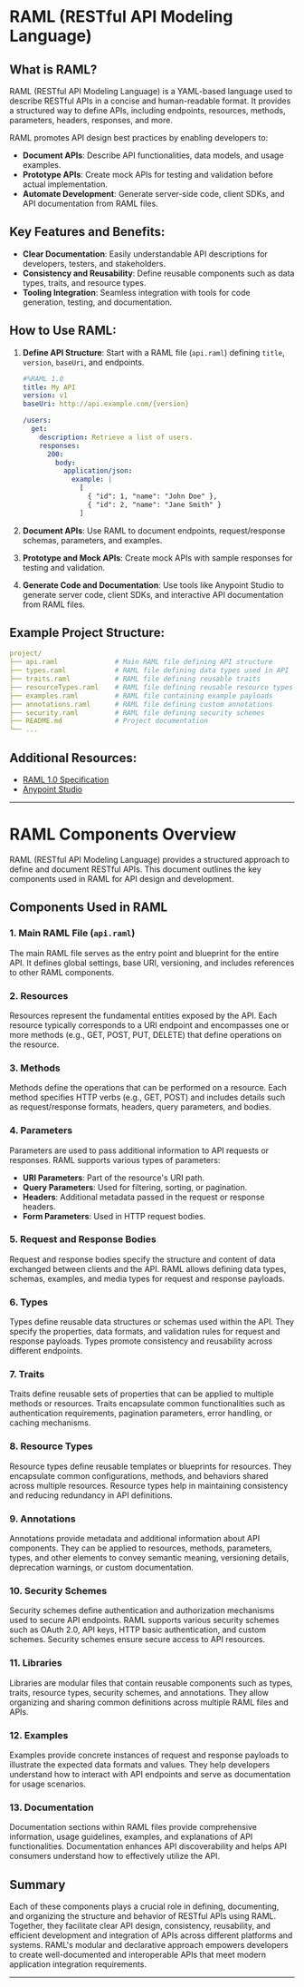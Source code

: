 # RAML (RESTful API Modeling Language)

## What is RAML?

RAML (RESTful API Modeling Language) is a YAML-based language used to describe RESTful APIs in a concise and human-readable format. It provides a structured way to define APIs, including endpoints, resources, methods, parameters, headers, responses, and more.

RAML promotes API design best practices by enabling developers to:

- **Document APIs**: Describe API functionalities, data models, and usage examples.
- **Prototype APIs**: Create mock APIs for testing and validation before actual implementation.
- **Automate Development**: Generate server-side code, client SDKs, and API documentation from RAML files.

## Key Features and Benefits:

- **Clear Documentation**: Easily understandable API descriptions for developers, testers, and stakeholders.
- **Consistency and Reusability**: Define reusable components such as data types, traits, and resource types.
- **Tooling Integration**: Seamless integration with tools for code generation, testing, and documentation.

## How to Use RAML:

1. **Define API Structure**: Start with a RAML file (`api.raml`) defining `title`, `version`, `baseUri`, and endpoints.

   ```yaml
   #%RAML 1.0
   title: My API
   version: v1
   baseUri: http://api.example.com/{version}
   
   /users:
     get:
       description: Retrieve a list of users.
       responses:
         200:
           body:
             application/json:
               example: |
                 [
                   { "id": 1, "name": "John Doe" },
                   { "id": 2, "name": "Jane Smith" }
                 ]
   ```

2. **Document APIs**: Use RAML to document endpoints, request/response schemas, parameters, and examples.

3. **Prototype and Mock APIs**: Create mock APIs with sample responses for testing and validation.

4. **Generate Code and Documentation**: Use tools like Anypoint Studio to generate server code, client SDKs, and interactive API documentation from RAML files.

## Example Project Structure:

```yaml
project/
├── api.raml              # Main RAML file defining API structure
├── types.raml            # RAML file defining data types used in API
├── traits.raml           # RAML file defining reusable traits
├── resourceTypes.raml    # RAML file defining reusable resource types
├── examples.raml         # RAML file containing example payloads
├── annotations.raml      # RAML file defining custom annotations
├── security.raml         # RAML file defining security schemes
├── README.md             # Project documentation
└── ...
```

## Additional Resources:

- [RAML 1.0 Specification](https://raml.org/spec.html)
- [Anypoint Studio](https://www.mulesoft.com/platform/studio)


---

# RAML Components Overview

RAML (RESTful API Modeling Language) provides a structured approach to define and document RESTful APIs. This document outlines the key components used in RAML for API design and development.

## Components Used in RAML

### 1. Main RAML File (`api.raml`)

The main RAML file serves as the entry point and blueprint for the entire API. It defines global settings, base URI, versioning, and includes references to other RAML components.

### 2. Resources

Resources represent the fundamental entities exposed by the API. Each resource typically corresponds to a URI endpoint and encompasses one or more methods (e.g., GET, POST, PUT, DELETE) that define operations on the resource.

### 3. Methods

Methods define the operations that can be performed on a resource. Each method specifies HTTP verbs (e.g., GET, POST) and includes details such as request/response formats, headers, query parameters, and bodies.

### 4. Parameters

Parameters are used to pass additional information to API requests or responses. RAML supports various types of parameters:
   - **URI Parameters**: Part of the resource's URI path.
   - **Query Parameters**: Used for filtering, sorting, or pagination.
   - **Headers**: Additional metadata passed in the request or response headers.
   - **Form Parameters**: Used in HTTP request bodies.

### 5. Request and Response Bodies

Request and response bodies specify the structure and content of data exchanged between clients and the API. RAML allows defining data types, schemas, examples, and media types for request and response payloads.

### 6. Types

Types define reusable data structures or schemas used within the API. They specify the properties, data formats, and validation rules for request and response payloads. Types promote consistency and reusability across different endpoints.

### 7. Traits

Traits define reusable sets of properties that can be applied to multiple methods or resources. Traits encapsulate common functionalities such as authentication requirements, pagination parameters, error handling, or caching mechanisms.

### 8. Resource Types

Resource types define reusable templates or blueprints for resources. They encapsulate common configurations, methods, and behaviors shared across multiple resources. Resource types help in maintaining consistency and reducing redundancy in API definitions.

### 9. Annotations

Annotations provide metadata and additional information about API components. They can be applied to resources, methods, parameters, types, and other elements to convey semantic meaning, versioning details, deprecation warnings, or custom documentation.

### 10. Security Schemes

Security schemes define authentication and authorization mechanisms used to secure API endpoints. RAML supports various security schemes such as OAuth 2.0, API keys, HTTP basic authentication, and custom schemes. Security schemes ensure secure access to API resources.

### 11. Libraries

Libraries are modular files that contain reusable components such as types, traits, resource types, security schemes, and annotations. They allow organizing and sharing common definitions across multiple RAML files and APIs.

### 12. Examples

Examples provide concrete instances of request and response payloads to illustrate the expected data formats and values. They help developers understand how to interact with API endpoints and serve as documentation for usage scenarios.

### 13. Documentation

Documentation sections within RAML files provide comprehensive information, usage guidelines, examples, and explanations of API functionalities. Documentation enhances API discoverability and helps API consumers understand how to effectively utilize the API.

## Summary

Each of these components plays a crucial role in defining, documenting, and organizing the structure and behavior of RESTful APIs using RAML. Together, they facilitate clear API design, consistency, reusability, and efficient development and integration of APIs across different platforms and systems. RAML's modular and declarative approach empowers developers to create well-documented and interoperable APIs that meet modern application integration requirements.

---
